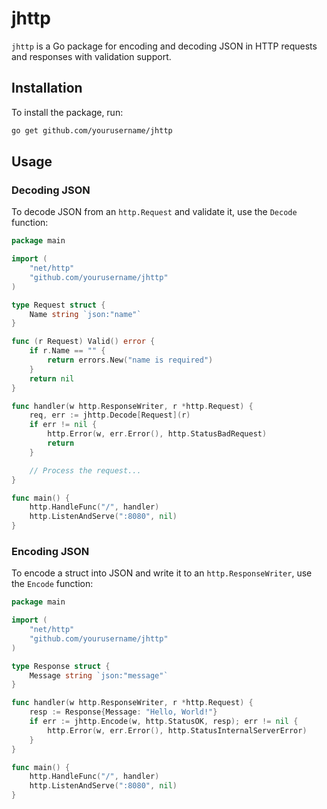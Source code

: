 
# jhttp

`jhttp` is a Go package for encoding and decoding JSON in HTTP requests and responses with validation support.

## Installation

To install the package, run:

```sh
go get github.com/yourusername/jhttp
```

## Usage

### Decoding JSON

To decode JSON from an `http.Request` and validate it, use the `Decode` function:

```go
package main

import (
	"net/http"
	"github.com/yourusername/jhttp"
)

type Request struct {
	Name string `json:"name"`
}

func (r Request) Valid() error {
	if r.Name == "" {
		return errors.New("name is required")
	}
	return nil
}

func handler(w http.ResponseWriter, r *http.Request) {
	req, err := jhttp.Decode[Request](r)
	if err != nil {
		http.Error(w, err.Error(), http.StatusBadRequest)
		return
	}

	// Process the request...
}

func main() {
	http.HandleFunc("/", handler)
	http.ListenAndServe(":8080", nil)
}
```

### Encoding JSON

To encode a struct into JSON and write it to an `http.ResponseWriter`, use the `Encode` function:

```go
package main

import (
	"net/http"
	"github.com/yourusername/jhttp"
)

type Response struct {
	Message string `json:"message"`
}

func handler(w http.ResponseWriter, r *http.Request) {
	resp := Response{Message: "Hello, World!"}
	if err := jhttp.Encode(w, http.StatusOK, resp); err != nil {
		http.Error(w, err.Error(), http.StatusInternalServerError)
	}
}

func main() {
	http.HandleFunc("/", handler)
	http.ListenAndServe(":8080", nil)
}
```

